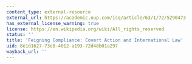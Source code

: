 ```yaml
---
content_type: external-resource
external_url: https://academic.oup.com/isq/article/63/1/72/5290473
has_external_license_warning: true
license: https://en.wikipedia.org/wiki/All_rights_reserved
status: ''
title: 'Feigning Compliance: Covert Action and International Law'
uid: 8e1d1627-73e8-4012-a193-72d48b01a297
wayback_url: ''
---
```

